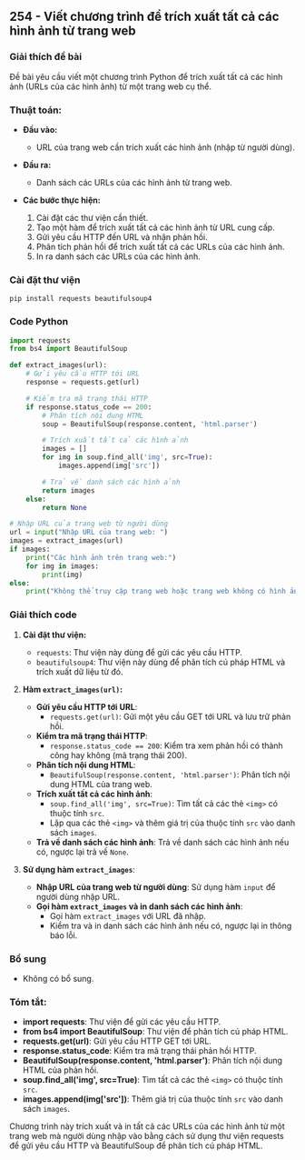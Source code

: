 ## 254 - Viết chương trình để trích xuất tất cả các hình ảnh từ trang web

### Giải thích đề bài

Đề bài yêu cầu viết một chương trình Python để trích xuất tất cả các hình ảnh (URLs của các hình ảnh) từ một trang web cụ thể.

### Thuật toán:

- **Đầu vào:**

  - URL của trang web cần trích xuất các hình ảnh (nhập từ người dùng).

- **Đầu ra:**

  - Danh sách các URLs của các hình ảnh từ trang web.

- **Các bước thực hiện:**
  1. Cài đặt các thư viện cần thiết.
  2. Tạo một hàm để trích xuất tất cả các hình ảnh từ URL cung cấp.
  3. Gửi yêu cầu HTTP đến URL và nhận phản hồi.
  4. Phân tích phản hồi để trích xuất tất cả các URLs của các hình ảnh.
  5. In ra danh sách các URLs của các hình ảnh.

### Cài đặt thư viện

```
pip install requests beautifulsoup4
```

### Code Python

```python
import requests
from bs4 import BeautifulSoup

def extract_images(url):
    # Gửi yêu cầu HTTP tới URL
    response = requests.get(url)

    # Kiểm tra mã trạng thái HTTP
    if response.status_code == 200:
        # Phân tích nội dung HTML
        soup = BeautifulSoup(response.content, 'html.parser')

        # Trích xuất tất cả các hình ảnh
        images = []
        for img in soup.find_all('img', src=True):
            images.append(img['src'])

        # Trả về danh sách các hình ảnh
        return images
    else:
        return None

# Nhập URL của trang web từ người dùng
url = input("Nhập URL của trang web: ")
images = extract_images(url)
if images:
    print("Các hình ảnh trên trang web:")
    for img in images:
        print(img)
else:
    print("Không thể truy cập trang web hoặc trang web không có hình ảnh.")
```

### Giải thích code

1. **Cài đặt thư viện:**

   - `requests`: Thư viện này dùng để gửi các yêu cầu HTTP.
   - `beautifulsoup4`: Thư viện này dùng để phân tích cú pháp HTML và trích xuất dữ liệu từ đó.

2. **Hàm `extract_images(url)`:**

   - **Gửi yêu cầu HTTP tới URL**:
     - `requests.get(url)`: Gửi một yêu cầu GET tới URL và lưu trữ phản hồi.
   - **Kiểm tra mã trạng thái HTTP**:
     - `response.status_code == 200`: Kiểm tra xem phản hồi có thành công hay không (mã trạng thái 200).
   - **Phân tích nội dung HTML**:
     - `BeautifulSoup(response.content, 'html.parser')`: Phân tích nội dung HTML của trang web.
   - **Trích xuất tất cả các hình ảnh**:
     - `soup.find_all('img', src=True)`: Tìm tất cả các thẻ `<img>` có thuộc tính `src`.
     - Lặp qua các thẻ `<img>` và thêm giá trị của thuộc tính `src` vào danh sách `images`.
   - **Trả về danh sách các hình ảnh**: Trả về danh sách các hình ảnh nếu có, ngược lại trả về `None`.

3. **Sử dụng hàm `extract_images`**:
   - **Nhập URL của trang web từ người dùng**: Sử dụng hàm `input` để người dùng nhập URL.
   - **Gọi hàm `extract_images` và in danh sách các hình ảnh**:
     - Gọi hàm `extract_images` với URL đã nhập.
     - Kiểm tra và in danh sách các hình ảnh nếu có, ngược lại in thông báo lỗi.

### Bổ sung

- Không có bổ sung.

### Tóm tắt:

- **import requests**: Thư viện để gửi các yêu cầu HTTP.
- **from bs4 import BeautifulSoup**: Thư viện để phân tích cú pháp HTML.
- **requests.get(url)**: Gửi yêu cầu HTTP GET tới URL.
- **response.status_code**: Kiểm tra mã trạng thái phản hồi HTTP.
- **BeautifulSoup(response.content, 'html.parser')**: Phân tích nội dung HTML của phản hồi.
- **soup.find_all('img', src=True)**: Tìm tất cả các thẻ `<img>` có thuộc tính `src`.
- **images.append(img['src'])**: Thêm giá trị của thuộc tính `src` vào danh sách `images`.

Chương trình này trích xuất và in tất cả các URLs của các hình ảnh từ một trang web mà người dùng nhập vào bằng cách sử dụng thư viện requests để gửi yêu cầu HTTP và BeautifulSoup để phân tích cú pháp HTML.
